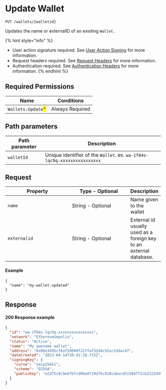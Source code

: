 # Update Wallet

`PUT /wallets/{walletid}`

Updates the name or externalID of an existing `Wallet.`&#x20;

{% hint style="info" %}
* User action signature required. See [User Action Signing](../authentication/user-action-signing/) for more information.
* Request headers required. See [Request Headers](../../getting-started/request-headers.md) for more information.
* Authentication required. See [Authentication Headers](../../getting-started/request-headers.md#authentication-headers) for more information.
{% endhint %}

## Required Permissions

| Name                                               | Conditions      |
| -------------------------------------------------- | --------------- |
| `Wallets:Update`<mark style="color:red;">\*</mark> | Always Required |

## Path parameters <a href="#path-parameters" id="path-parameters"></a>

| Path parameter | Description                                                              |
| -------------- | ------------------------------------------------------------------------ |
| `walletId`     | Unique identifier of the `Wallet`. ex. `wa-1f04s-lqc9q-xxxxxxxxxxxxxxxx` |

## Request <a href="#request-body" id="request-body"></a>

<table><thead><tr><th width="203">Property</th><th width="184">Type - Optional</th><th>Description</th></tr></thead><tbody><tr><td><code>name</code></td><td>String - Optional</td><td>Name given to the wallet</td></tr><tr><td><code>externalid</code></td><td>String - Optional</td><td>External id usually used as a foreign key to an external database. </td></tr></tbody></table>

#### Example

```shell
{
  "name": "my-wallet-updated"
}
```

## Response <a href="#response" id="response"></a>

#### 200 Response example <a href="#response-example" id="response-example"></a>

```json
{
  "id": "wa-1f04s-lqc9q-xxxxxxxxxxxxxxxx",
  "network": "EthereumSepolia",
  "status": "Active",
  "name": "My awesome wallet",
  "address": "0x00e3495cf6af59008f22ffaf32d4c92ac33dac47",
  "dateCreated": "2023-04-14T20:41:28.715Z",
  "signingKey": {
    "curve": "secp256k1",
    "scheme": "ECDSA",
    "publicKey": "e2375c8c9e87bfcd0be8f29d76c818cabacd51584f72cb2222d49a13b036d84d3d"
  }
}
```
